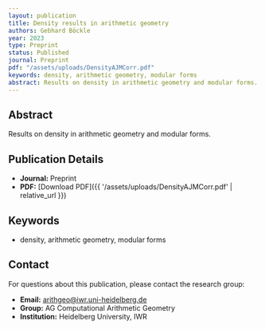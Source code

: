 ```yaml
---
layout: publication
title: Density results in arithmetic geometry
authors: Gebhard Böckle
year: 2023
type: Preprint
status: Published
journal: Preprint
pdf: "/assets/uploads/DensityAJMCorr.pdf"
keywords: density, arithmetic geometry, modular forms
abstract: Results on density in arithmetic geometry and modular forms.
---
```

## Abstract

Results on density in arithmetic geometry and modular forms.

## Publication Details

- **Journal:** Preprint
- **PDF:** [Download PDF]({{ \'/assets/uploads/DensityAJMCorr.pdf\' | relative_url }})

## Keywords

- density, arithmetic geometry, modular forms


## Contact

For questions about this publication, please contact the research group:
- **Email:** arithgeo@iwr.uni-heidelberg.de
- **Group:** AG Computational Arithmetic Geometry
- **Institution:** Heidelberg University, IWR